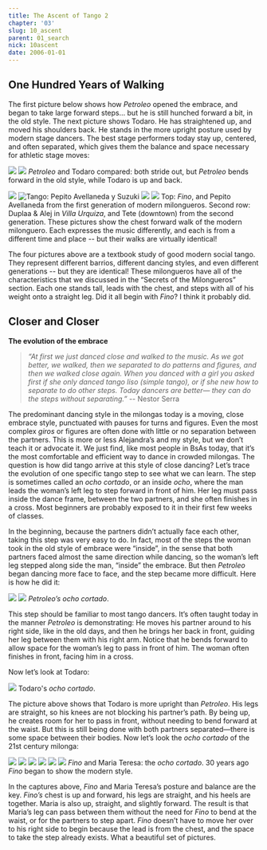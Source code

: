 ```yaml
---
title: The Ascent of Tango 2
chapter: '03'
slug: 10_ascent
parent: 01_search
nick: 10ascent
date: 2006-01-01
---
```


## One Hundred Years of Walking

The first picture below shows how _Petroleo_ opened the embrace, and began to take large forward steps… but he is still hunched forward a bit, in the old style. The next picture shows Todaro. He has straightened up, and moved his shoulders back. He stands in the more upright posture used by modern stage dancers. The best stage performers today stay up, centered, and often separated, which gives them the balance and space necessary for athletic stage moves:

![](/3_pics/10ascent/image008.jpg)
![](/3_pics/10ascent/image029.jpg)
_Petroleo_ and Todaro compared: both stride out, but _Petroleo_ bends
forward in the old style, while Todaro is up and back.


![](/3_pics/10ascent/image030.jpg)
![Tango: Pepito Avellaneda y Suzuki](/3_pics/10ascent/image031.jpg)
![](/3_pics/10ascent/image032.jpg)
![](/3_pics/10ascent/image033.jpg)
Top: _Fino_, and Pepito Avellaneda from the first generation of modern milongueros.
Second row: Duplaa & Alej in _Villa Urquiza_, and Tete (downtown) from the second generation.
These pictures show the chest forward walk of the modern milonguero. Each expresses the music
differently, and each is from a different time and place -- but their walks are virtually identical!

The four pictures above are a textbook study of good modern social tango. They represent different barrios, different dancing styles, and even different generations -- but they are identical! These milongueros have all of the characteristics that we discussed in the “Secrets of the Milongueros” section. Each one stands tall, leads with the chest, and steps with all of his weight onto a straight leg. Did it all begin with _Fino_? I think it probably did.

## Closer and Closer

**The evolution of the embrace**

> _“At first we just danced close and walked to the music.
>  As we got better, we walked, then we separated to do
> patterns and figures, and then we walked close again.
> When you danced with a girl you asked first if she only
> danced tango liso (simple tango), or if she new how to
> separate to do other steps. Today dancers are better—
> they can do the steps without separating.”_
> -- Nestor Serra

The predominant dancing style in the milongas today is a moving, close embrace style, punctuated with pauses for turns and figures. Even the most complex _giros_ or figures are often done with little or no separation between the partners. This is more or less Alejandra’s and my style, but we don’t teach it or advocate it. We just find, like most people in BsAs today, that it’s the most comfortable and efficient way to dance in crowded milongas. The question is how did tango arrive at this style of close dancing? Let’s trace the evolution of one specific tango step to see what we can learn. The step is sometimes called an _ocho cortado_, or an inside _ocho_, where the man leads the woman’s left leg to step forward in front of him. Her leg must pass inside the dance frame, between the two partners, and she often finishes in a cross. Most beginners are probably exposed to it in their first few weeks of classes.

In the beginning, because the partners didn’t actually face each other, taking this step was very easy to do. In fact, most of the steps the woman took in the old style of embrace were “inside”, in the sense that both partners faced almost the same direction while dancing, so the woman’s left leg stepped along side the man, “inside” the embrace. But then _Petroleo_ began dancing more face to face, and the step became more difficult. Here is how he did it:

![](/3_pics/10ascent/image011.jpg)
![](/3_pics/10ascent/image034.jpg)
_Petroleo’s ocho cortado_.

This step should be familiar to most tango dancers. It’s often taught today in the manner _Petroleo_ is demonstrating: He moves his partner around to his right side, like in the old days, and then he brings her back in front, guiding her leg between them with his right arm. Notice that he bends forward to allow space for the woman’s leg to pass in front of him. The woman often finishes in front, facing him in a cross.

Now let’s look at Todaro:

![](/3_pics/10ascent/image035.jpg)
Todaro's _ocho cortado_.

The picture above shows that Todaro is more upright than _Petroleo_. His legs are straight, so his knees are not blocking his partner’s path. By being up, he creates room for her to pass in front, without needing to bend forward at the waist. But this is still being done with both partners separated—there is some space between their bodies. Now let’s look the _ocho cortado_ of the 21st century milonga:

![](/3_pics/10ascent/Mil20.jpg)
![](/3_pics/10ascent/Mil21.jpg)
![](/3_pics/10ascent/Mil22.jpg)
![](/3_pics/10ascent/Mil23.jpg)
![](/3_pics/10ascent/Mil24.jpg)
![](/3_pics/10ascent/Mil25.jpg)
_Fino_ and Maria Teresa: the _ocho cortado_.
30 years ago _Fino_ began to show the modern style.

In the captures above, _Fino_ and Maria Teresa’s posture and balance are the key. _Fino’s_ chest is up and forward, his legs are straight, and his heels are together. Maria is also up, straight, and slightly forward. The result is that Maria’s leg can pass between them without the need for _Fino_ to bend at the waist, or for the partners to step apart. _Fino_ doesn’t have to move her over to his right side to begin because the lead is from the chest, and the space to take the step already exists. What a beautiful set of pictures.
